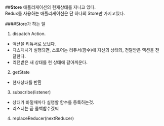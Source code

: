 ##**Store**
애플리케이션의 현재상태를 지니고 있다.<br>
Redux를 사용하는 애플리케이션은 단 하나의 Store만 가지고있다.

####Store가 하는 일

1. dispatch Action.
-  액션을 리듀서로 보낸다.
-  디스패치가 실행되면, 스토어는 리듀서(함수)에 자신의 상태와, 전달받은 액션을 전달한다.
-  리턴받은 새 상태를 현 상태에 갈아끼운다.

2. getState
-  현재상태를 반환

3. subscribe(listener)
-  상태가 바뀔때마다 실행할 함수를 등록하는것.
-  리스너는 곧 콜백함수겠찌

4. replaceReducer(nextReducer)
